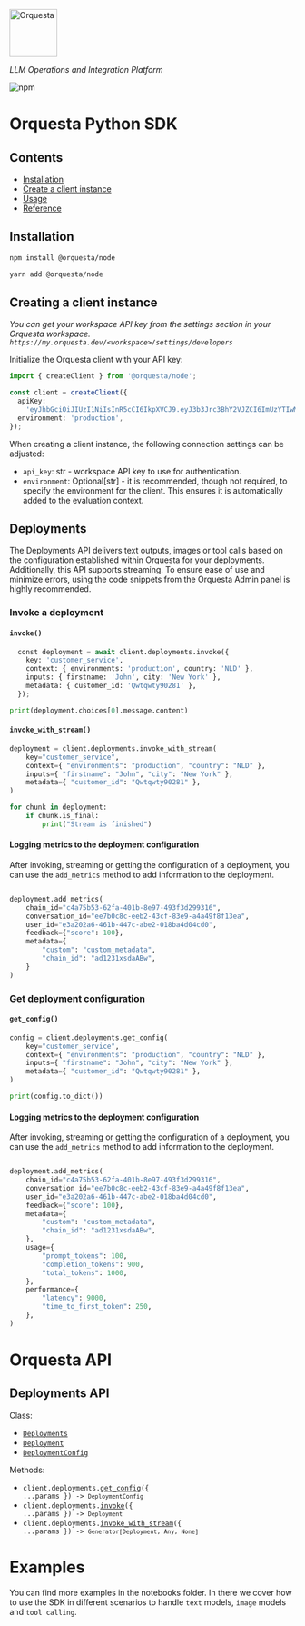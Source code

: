 <p align="left">
  <a href="https://orquesta.cloud" target="_blank">
    <img src="https://raw.githubusercontent.com/orquestadev/orquesta-javascript/main/img/banner.png" alt="Orquesta"  height="84">
  </a>
</p>

_LLM Operations and Integration Platform_

![npm](https://img.shields.io/pypi/v/orquesta-node)

# Orquesta Python SDK

## Contents

- [Installation](#installation)
- [Create a client instance](#createclient)
- [Usage](#usage)
- [Reference](#reference)

## Installation

<div id="installation"/>

```bash
npm install @orquesta/node
```

```bash
yarn add @orquesta/node
```

## Creating a client instance

<div id="createclient"/>

_You can get your workspace API key from the settings section in your Orquesta workspace. `https://my.orquesta.dev/<workspace>/settings/developers`_

Initialize the Orquesta client with your API key:

```ts
import { createClient } from '@orquesta/node';

const client = createClient({
  apiKey:
    'eyJhbGciOiJIUzI1NiIsInR5cCI6IkpXVCJ9.eyJ3b3Jrc3BhY2VJZCI6ImUzYTIwMmE2LTQ2MWItNDQ3Yy1hYmUyLTAxOGJhNGQwNGNkMCIsImlhdCI6MTY5NzEyNTQ1NDczN30.3kBW_RfS104S2DAlSvPpr3tQiq15nTxNuUv2gE0Nxd0',
  environment: 'production',
});
```

When creating a client instance, the following connection settings can be adjusted:

- `api_key`: str - workspace API key to use for authentication.
- `environment`: Optional[str] - it is recommended, though not required, to specify the environment for the client. This ensures it is automatically added to the evaluation context.

## Deployments

The Deployments API delivers text outputs, images or tool calls based on the configuration established within Orquesta for your deployments. Additionally, this API supports streaming. To ensure ease of use and minimize errors, using the code snippets from the Orquesta Admin panel is highly recommended.

### Invoke a deployment

#### `invoke()`

```python
  const deployment = await client.deployments.invoke({
    key: 'customer_service',
    context: { environments: 'production', country: 'NLD' },
    inputs: { firstname: 'John', city: 'New York' },
    metadata: { customer_id: 'Qwtqwty90281' },
  });

print(deployment.choices[0].message.content)
```

#### `invoke_with_stream()`

```python
deployment = client.deployments.invoke_with_stream(
    key="customer_service",
    context={ "environments": "production", "country": "NLD" },
    inputs={ "firstname": "John", "city": "New York" },
    metadata={ "customer_id": "Qwtqwty90281" },
)

for chunk in deployment:
    if chunk.is_final:
        print("Stream is finished")
```

#### Logging metrics to the deployment configuration

After invoking, streaming or getting the configuration of a deployment, you can use the `add_metrics` method to add information to the deployment.

```python

deployment.add_metrics(
    chain_id="c4a75b53-62fa-401b-8e97-493f3d299316",
    conversation_id="ee7b0c8c-eeb2-43cf-83e9-a4a49f8f13ea",
    user_id="e3a202a6-461b-447c-abe2-018ba4d04cd0",
    feedback={"score": 100},
    metadata={
        "custom": "custom_metadata",
        "chain_id": "ad1231xsdaABw",
    }
)
```

### Get deployment configuration

#### `get_config()`

```python
config = client.deployments.get_config(
    key="customer_service",
    context={ "environments": "production", "country": "NLD" },
    inputs={ "firstname": "John", "city": "New York" },
    metadata={ "customer_id": "Qwtqwty90281" },
)

print(config.to_dict())
```

#### Logging metrics to the deployment configuration

After invoking, streaming or getting the configuration of a deployment, you can use the `add_metrics` method to add information to the deployment.

```python

deployment.add_metrics(
    chain_id="c4a75b53-62fa-401b-8e97-493f3d299316",
    conversation_id="ee7b0c8c-eeb2-43cf-83e9-a4a49f8f13ea",
    user_id="e3a202a6-461b-447c-abe2-018ba4d04cd0",
    feedback={"score": 100},
    metadata={
        "custom": "custom_metadata",
        "chain_id": "ad1231xsdaABw",
    },
    usage={
        "prompt_tokens": 100,
        "completion_tokens": 900,
        "total_tokens": 1000,
    },
    performance={
        "latency": 9000,
        "time_to_first_token": 250,
    },
)
```

# Orquesta API

## Deployments API

Class:

- <code><a href="https://github.com/orquestadev/orquesta-python/blob/orquesta_sdk/api_resources/deployments.ts#L277">Deployments</a></code>
- <code><a href="https://github.com/orquestadev/orquesta-python/blob/orquesta_sdk/api_resources/deployments.ts#L165">Deployment</a></code>
- <code><a href="https://github.com/orquestadev/orquesta-python/blob/main/orquesta_sdk/api_resources/deployments.ts#L209">DeploymentConfig</a></code>

Methods:

- <code>client.deployments.<a href="https://github.com/orquestadev/orquesta-python/blob/main/orquesta_sdk/api_resources/deployments.ts#L306">get_config</a>({ ...params }) -> `DeploymentConfig`</code>
- <code>client.deployments.<a href="https://github.com/orquestadev/orquesta-python/blob/orquesta_sdk/api_resources/deployments.ts#L325">invoke</a>({ ...params }) -> `Deployment` </code>
- <code>client.deployments.<a href="https://github.com/orquestadev/orquesta-python/blob/orquesta_sdk/api_resources/deployments.ts#L359">invoke_with_stream</a>({ ...params }) -> `Generator[Deployment, Any, None]` </code>

# Examples

You can find more examples in the notebooks folder. In there we cover how to use the SDK in different scenarios to handle `text` models, `image` models and `tool calling`.

